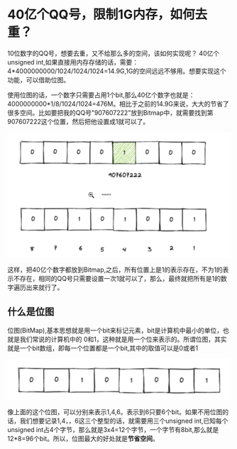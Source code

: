 # 40亿个QQ号，限制1G内存，如何去重？

10位数字的QQ号，想要去重，又不给那么多的空间，该如何实现呢？ 40亿个unsigned int,如果直接用内存存储的话，需要： 4*4000000000/1024/1024/1024=14.9G,1G的空间远远不够用。想要实现这个功能，可以借助位图。

使用位图的话，一个数字只需要占用1个bit,那么40亿个数字也就是：4000000000*1/8/1024/1024=476M。相比于之前的14.9G来说，大大的节省了很多空间。比如要把我的QQ号"907607222"放到Bitmap中，就需要找到第907607222这个位置，然后把他设置成1就可以了。

![40亿QQ号去重](../assets/40亿QQ号去重.png)

这样，把40亿个数字都放到Bitmap,之后，所有位置上是1的表示存在，不为1的表示不存在，相同的QQ号只需要设置一次1就可以了，那么，最终就把所有是1的数字遍历出来就行了。

## 什么是位图

位图(BitMap),基本思想就是用一个bit来标记元素，bit是计算机中最小的单位，也就是我们常说的计算机中的 0和1，这种就是用一个位来表示的。所谓位图，其实就是一个bit数组，即每一个位置都是一个bit,其中的取值可以是0或者1

![位图](../assets/位图.png)

像上面的这个位图，可以分别来表示1,4,6。表示到6只要6个bit。如果不用位图的话，我们想要记录1,4，，6这三个整型的话，就需要用三个unsigned int,已知每个unsigned int占4个字节，那么就是3x4=12个字节，一个字节有8bit,那么就是12*8=96个bit。所以，位图最大的好处就是**节省空间**。